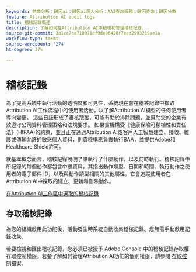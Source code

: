 ```yaml
---
keywords: 前瞻分析；歸因ai；歸因ai深入分析；AAI查詢服務；歸因查詢；歸因分數
feature: Attribution AI audit logs
title: 稽核記錄概述
description: 了解如何在Attribution AI中檢視和管理稽核記錄。
source-git-commit: 3b1cc7ca710071df9de06428f7eed2993219ae1a
workflow-type: tm+mt
source-wordcount: '274'
ht-degree: 37%

---
```


# 稽核記錄

為了提高系統中執行活動的透明度和可見性，系統現在會在稽核記錄中擷取Attribution AI工作流程中的使用者活動，以了解Attribution AI模型的任何使用者導向變更。 這些日誌形成了審核跟蹤，可能有助於排除問題，並幫助您的企業有效遵守公司資料管理策略和法規要求。  如果貴機構受《健康保險可移植性和責任法》(HIPAA)的約束，並且正在通過Attribution AI或客戶人工智慧建立、接收、維護或傳輸允許的敏感個人資料，則貴機構應負責執行BAA，並提供Adobe和Healthcare Shield許可。

就基本概念而言，稽核記錄說明了誰執行了什麼動作，以及何時執行。稽核記錄中所記錄的每個動作都包含中繼資料，其指出動作類型、日期和時間、執行動作之使用者的電子郵件 ID，以及與動作類型相關的其他屬性。它會追蹤使用者在Attribution AI中採取的建立、更新和刪除動作。

[在Attribution AI工作區中選取的稽核記錄](../../attribution-ai/images/data-governance/audit-logs-cai.png)

## 存取稽核記錄

為您的組織啟用此功能後，活動發生時系統自動收集稽核記錄。您無需手動啟用記錄收集。

若要檢視和匯出稽核記錄，您必須已被授予 Adobe Console 中的稽核記錄存取權存取控制權限。若要了解如何管理Attribution AI功能的個別權限，請參閱 [存取控制檔案](../../attribution-ai/access-controls.md).

